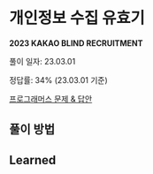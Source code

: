 # 개인정보 수집 유효기

**2023 KAKAO BLIND RECRUITMENT**

풀이 일자: 23.03.01

정답률: 34% (23.03.01 기준)

[프로그래머스 문제 & 답안](https://school.programmers.co.kr/learn/courses/30/lessons/150370)


## 풀이 방법



## Learned
